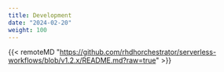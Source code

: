 ```yaml
---
title: Development
date: "2024-02-20"
weight: 100
---
```


{{< remoteMD "https://github.com/rhdhorchestrator/serverless-workflows/blob/v1.2.x/README.md?raw=true" >}}
